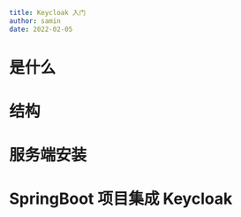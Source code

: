 ```yaml
title: Keycloak 入门
author: samin
date: 2022-02-05
```

# 是什么

# 结构

# 服务端安装

# SpringBoot 项目集成 Keycloak